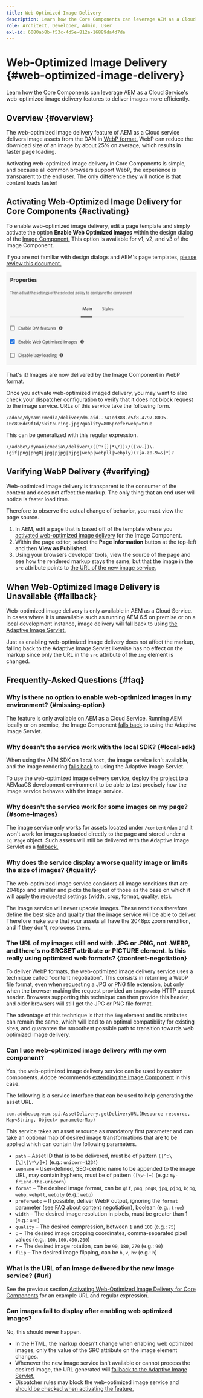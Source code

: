 ```yaml
---
title: Web-Optimized Image Delivery
description: Learn how the Core Components can leverage AEM as a Cloud Service's web-optimized image delivery features to deliver images more efficiently.
role: Architect, Developer, Admin, User
exl-id: 6080ab8b-f53c-4d5e-812e-16889da4d7de
---
```

# Web-Optimized Image Delivery {#web-optimized-image-delivery}

Learn how the Core Components can leverage AEM as a Cloud Service's web-optimized image delivery features to deliver images more efficiently.

## Overview {#overview}

The web-optimized image delivery feature of AEM as a Cloud service delivers image assets from the DAM in [WebP format.](https://developers.google.com/speed/webp) WebP can reduce the download size of an image by about 25% on average, which results in faster page loading.

Activating web-optimized image delivery in Core Components is simple, and because all common browsers support WebP, the experience is transparent to the end user. The only difference they will notice is that content loads faster!

## Activating Web-Optimized Image Delivery for Core Components {#activating}

To enable web-optimized image delivery, edit a page template and simply activate the option **Enable Web Optimized Images** within the design dialog of the [Image Component.](/help/components/image.md#design-dialog) This option is available for v1, v2, and v3 of the Image Component.

If you are not familiar with design dialogs and AEM's page templates, [please review this document.](/help/get-started/authoring.md#pre-configuring-core-components)

![Enabling web-optimized image delivery in the design dialog](/help/assets/web-optimized-image-delivery.png)

That's it! Images are now delivered by the Image Component in WebP format.

Once you activate web-optimized imaged delivery, you may want to also check your dispatcher configuration to verify that it does not block request to the image service. URLs of this service take the following form.

```text
/adobe/dynamicmedia/deliver/dm-aid--741ed388-d5f8-4797-8095-10c896dc9f1d/skitouring.jpg?quality=80&preferwebp=true
```

This can be generalized with this regular expression.

```text
\/adobe\/dynamicmedia\/deliver\/([^:[]|*\/])\/([\w-])\.(gif|png|png8|jpg|pjpg|bjpg|webp|webpll|webply)(?[a-z0-9=&]*)?
```

## Verifying WebP Delivery {#verifying}

Web-optimized image delivery is transparent to the consumer of the content and does not affect the markup. The only thing that an end user will notice is faster load time.

Therefore to observe the actual change of behavior, you must view the page source.

1. In AEM, edit a page that is based off of the template where you [activated web-optimized image delivery](#activating) for the Image Component.
1. Within the page editor, select the **Page Information** button at the top-left and then **View as Published**.
1. Using your browsers developer tools, view the source of the page and see how the rendered markup stays the same, but that the image in the `src` attribute points to [the URL of the new image service.](#activating)

## When Web-Optimized Image Delivery is Unavailable {#fallback}

Web-optimized image delivery is only available in AEM as a Cloud Service. In cases where it is unavailable such as running AEM 6.5 on premise or on a local development instance, image delivery will fall back to using [the Adaptive Image Servlet.](/help/developing/adaptive-image-servlet.md)

Just as enabling web-optimized image delivery does not affect the markup, falling back to the Adaptive Image Servlet likewise has no effect on the markup since only the URL in the `src` attribute of the `img` element is changed.

## Frequently-Asked Questions {#faq}

### Why is there no option to enable web-optimized images in my environment? {#missing-option}

The feature is only available on AEM as a Cloud Service. Running AEM locally or on premise, the Image Component [falls back](#fallback) to using the Adaptive Image Servlet.

### Why doesn't the service work with the local SDK? {#local-sdk}

When using the AEM SDK on `localhost`, the image service isn't available, and the image rendering [falls back](#fallback) to using the Adaptive Image Servlet.

To use the web-optimized image delivery service, deploy the project to a AEMaaCS development environment to be able to test precisely how the image service behaves with the image service.

### Why doesn't the service work for some images on my page? {#some-images}

The image service only works for assets located under `/content/dam` and it won't work for images uploaded directly to the page and stored under a `cq:Page` object. Such assets will still be delivered with the Adaptive Image Servlet as a [fallback.](#fallback)

### Why does the service display a worse quality image or limits the size of images? {#quality}

The web-optimized image service considers all image renditions that are 2048px and smaller and picks the largest of those as the base on which it will apply the requested settings (width, crop, format, quality, etc). 

The image service will never upscale images. These renditions therefore define the best size and quality that the image service will be able to deliver. Therefore make sure that your assets all have the 2048px zoom rendition, and if they don't, reprocess them.

### The URL of my images still end with .JPG or .PNG, not .WEBP, and there's no SRCSET attribute or PICTURE element. Is this really using optimized web formats? {#content-negotiation}

To deliver WebP formats, the web-optimized image delivery service uses a technique called "content negotiation". This consists in returning a WebP file format, even when requesting a JPG or PNG file extension, but only when the browser making the request provided an `image/webp` HTTP accept header. Browsers supporting this technique can then provide this header, and older browsers will still get the JPG or PNG file format.

The advantage of this technique is that the `img` element and its attributes can remain the same, which will lead to an optimal compatibility for existing sites, and guarantee the smoothest possible path to transition towards web optimized image delivery.

### Can I use web-optimized image delivery with my own component?

Yes, the web-optimized image delivery service can be used by custom components. Adobe recommends [extending the Image Component](/help/developing/customizing.md) in this case.

The following is a service interface that can be used to help generating the asset URL.

```
com.adobe.cq.wcm.spi.AssetDelivery.getDeliveryURL(Resource resource, Map<String, Object> parameterMap)
```

This service takes an asset resource as mandatory first parameter and can take an optional map of desired image transformations that are to be applied which can contain the following parameters.

* `path` – Asset ID that is to be delivered, must be of pattern `([^:\[\]\|\*\/]+)` (e.g.: `unicorn–1234`)
* `seoname` – User-defined, SEO-centric name to be appended to the image URL, may contain hyphens, must be of pattern `([\w-]+)` (e.g.: `my-friend-the-unicorn`)
* `format` – The desired image format, can be `gif`, `png`, `png8`, `jpg`, `pjpg`, `bjpg`, `webp`, `webpll`, `webply` (e.g.: `webp`)
* `preferwebp` – If possible, deliver WebP output, ignoring the `format` parameter ([see FAQ about content negotiation](#content-negotiation)), boolean (e.g.: `true`)
* `width` – The desired image resolution in pixels, must be greater than 1 (e.g.: `400`)
* `quality` – The desired compression, between `1` and `100` (e.g.: `75`)
* `c` – The desired image cropping coordinates, comma-separated pixel values (e.g.: `100,100,400,200`)
* `r` – The desired image rotation, can be `90`, `180`, `270` (e.g.: `90`)
* `flip` – The desired image flipping, can be `h`, `v`, `hv` (e.g.: `h`)

### What is the URL of an image delivered by the new image service? {#url}

See the previous section [Activating Web-Optimized Image Delivery for Core Components](#activating) for an example URL and regular expression.

### Can images fail to display after enabling web optimized images?

No, this should never happen.

* In the HTML, the markup doesn't change when enabling web optimized images, only the value of the SRC attribute on the image element changes.
* Whenever the new image service isn't available or cannot process the desired image, the URL generated will [fallback to the Adaptive Image Servlet.](#fallback)
* Dispatcher rules may block the web-optimized image service and [should be checked when activating the feature.](#activating)
